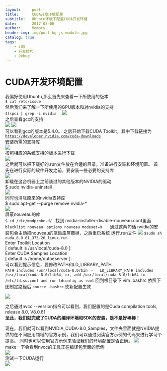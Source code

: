 ```yaml
---
layout:     post
title:      CUDA开发环境配置
subtitle:   Ubuntu环境下配置CUDA开发环境
date:       2017-03-06
author:     Memory
header-img: img/post-bg-js-module.jpg
catalog: true
tags:
    - iOS
    - 开发技巧
    - Debug
---
```



CUDA开发环境配置
===============
我偏好使用Ubuntu,那么首先来查看一下所使用的版本   
    `$ cat /etc/issue   `  
然后我们来了解一下所使用的GPU版本和对nvidia的支持     
   ` $lspci | grep -i nvidia   ` 
![](http://i.imgur.com/LJlRuY6.png)  
之后查看gcc的支持  
![](http://i.imgur.com/CMa3poc.png)
![](http://i.imgur.com/GOr87ja.png)  
  可以看到gcc的版本是5.4.0。  之后开始下载CUDA Toolkit，其中下载链接为[`https://developer.nvidia.com/cuda-downloads`](https://developer.nvidia.com/cuda-downloads "CUDA toolkit下载链接")  
安装所需的支持库  
![](http://i.imgur.com/OC32tZ6.png)  
按照相应的系统支持的版本进行下载  
![](http://i.imgur.com/3oo0wnN.png)  
之后就可以把下载好的.run文件放在合适的目录，准备进行安装和环境配置。 首先在进行实际的软件开发之前，要安装一些必要的支持库  
![](http://i.imgur.com/1QYelb5.png)  
卸载在这台机器上之前装过的其他版本的NVIDIA的驱动    
$ sudo nvidia-uninstall  
![](http://i.imgur.com/Y8u8nCk.png)  
同时也清除原来的nvidia支持库  
$ sudo apt-get --purge remove nvidia-*  
![](http://i.imgur.com/OhgREbn.png)  
屏蔽nouveau的库  
   ` $ cd /etc/modprobe.d/  `
找到 nvidia-installer-disable-nouveau.conf里面  
   ` blacklist nouveau  `
   ` options nouveau modeset=0    `
通过这两句话 nvidia的安装包会主动把nouveau的驱动库屏蔽掉，之后重启系统
运行.run文件 
![](http://i.imgur.com/DNCc3nR.png)
`$sudo sh cuda_8.0.61_375.26_linux.run `   
Enter Toolkit Location  
 [ default is /usr/local/cuda-8.0 ]:  
Enter CUDA Samples Location  
 [ default is /home/dutoeserver ]:           
可以看到提示信息，要修改PATH和LD_LIBRARY_PATH      
    `PATH includes /usr/local/cuda-8.0/bin`
    ` -   LD_LIBRARY_PATH includes /usr/local/cuda-8.0/lib64, or, add /usr/local/cuda-8.0/lib64 to /etc/ld.so.conf and run ldconfig as root`
回到根目录下 vim .bashrc   依照下图制定路径后 `source .bashrc` 使新配置生效

![](http://i.imgur.com/VWk1iLl.png)

之后通过nvcc --version指令可以看到，我们配置的是Cuda compilation tools, release 8.0, V8.0.61  
**至此，我们就完成了CUDA的编译环境和SDK的安装，是不是好棒棒！**

现在，我们就可以看到NVIDIA_CUDA-8.0_Samples，文件夹里面就是NVIDIA提供的在不同应用领域的官方示例，我们可以通过阅读官方示例的代码来进行学习个提高。 同时也可以使用官方示例来验证我们的环境配置是否正确。
![](http://i.imgur.com/HgO3JWT.png)  
make一下会看到nvcc的工具正在编译包里面的示例             
![](http://i.imgur.com/LT3bKXX.png)  
测试一下CUDA运行  
![](http://i.imgur.com/YScQ2hn.png)